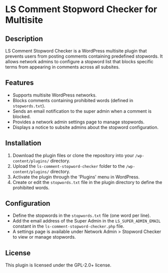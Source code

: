 # LS Comment Stopword Checker for Multisite

## Description
LS Comment Stopword Checker is a WordPress multisite plugin that prevents users from posting comments containing predefined stopwords. It allows network admins to configure a stopword list that blocks specific terms from appearing in comments across all subsites.

## Features
- Supports multisite WordPress networks.
- Blocks comments containing prohibited words (defined in `stopwords.txt`).
- Sends an email notification to the super admin when a comment is blocked.
- Provides a network admin settings page to manage stopwords.
- Displays a notice to subsite admins about the stopword configuration.

## Installation
1. Download the plugin files or clone the repository into your `/wp-content/plugins/` directory.
2. Upload the `ls-comment-stopword-checker` folder to the `/wp-content/plugins/` directory.
3. Activate the plugin through the 'Plugins' menu in WordPress.
4. Create or edit the `stopwords.txt` file in the plugin directory to define the prohibited words.

## Configuration
- Define the stopwords in the `stopwords.txt` file (one word per line).
- Add the email address of the Super Admin in the `LS_SUPER_ADMIN_EMAIL` constant in the `ls-comment-stopword-checker.php` file.
- A settings page is available under Network Admin > Stopword Checker to view or manage stopwords.

## License
This plugin is licensed under the GPL-2.0+ license.
